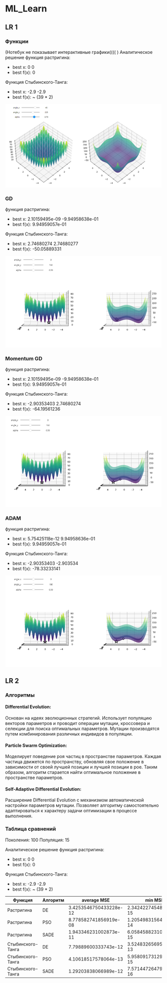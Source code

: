 # ML_Learn
## LR 1
### Функции
(Нотебук не показывает интерактивные графики(((( )
Аналитическое решение
функция растригина:
- best x: 0 0
- best f(x): 0

Функция Стыбинского-Танга:
- best x: -2.9 -2.9
- best f(x): ~ (39 * 2)

![Функции](https://github.com/FastSnake0/ML_learn/blob/main/refs/funcs.png)

### GD

функция растригина:
- best x: 2.10159495e-09 -9.94958638e-01 
- best f(x): 9.94959057e-01

Функция Стыбинского-Танга:
- best x: 2.74680274   2.74680277
- best f(x): -50.05889331

![Обычный gd](https://github.com/FastSnake0/ML_learn/blob/main/refs/gd.png)

### Momentum GD

функция растригина:
- best x:  2.10159495e-09 -9.94958638e-01 
- best f(x): 9.94959057e-01

Функция Стыбинского-Танга:
- best x: -2.90353403   2.74680274
- best f(x): -64.19561236

![Обычный gd](https://github.com/FastSnake0/ML_learn/blob/main/refs/mgd.png)

### ADAM

функция растригина:
- best x: 5.75425118e-12 9.94958636e-01 
- best f(x): 9.94959057e-01

Функция Стыбинского-Танга:
- best x: -2.90353403  -2.903534  
- best f(x): -78.33233141

![Обычный gd](https://github.com/FastSnake0/ML_learn/blob/main/refs/adam.png)

## LR 2
### Алгоритмы
#### Differential Evolution:
Основан на идеях эволюционных стратегий. Использует популяцию векторов параметров и проводит операции мутации, кроссовера и селекции для поиска оптимальных параметров. Мутации производятся путем комбинирования различных индивидов в популяции.

#### Particle Swarm Optimization:
Моделирует поведение роя частиц в пространстве параметров. Каждая частица движется по пространству, обновляя свое положение в зависимости от своей лучшей позиции и лучшей позиции в рое. Таким образом, алгоритм старается найти оптимальное положение в пространстве параметров.

#### Self-Adaptive Differential Evolution:
Расширение Differential Evolution с механизмом автоматической настройки параметров мутации. Позволяет алгоритму самостоятельно адаптироваться к характеру задачи оптимизации в процессе выполнения.

### Таблица сравнений

Поколения: 100
Популяция: 15

Аналитическое решение
функция растригина:
- best x: 0 0
- best f(x): 0

Функция Стыбинского-Танга:
- best x: -2.9 -2.9
- best f(x): ~ (39 * 2)

Функция            | Алгоритм      | average MSE            | min MSE                | max MSE                | best y                 | worst y
-------------------| ------------- | ---------------------- | ---------------------- | ---------------------- | ---------------------- | -------------------
Растригина         | DE            | 3.4253546750433228e-12 | 2.3424227454860056e-15 | 1.787689519763457e-11  | 9.272582701669307e-13  | 7.0932699713921465e-09
Растригина         | PSO           | 8.778582741856919e-08  | 1.2054983156465441e-14 | 1.773907987077751e-11  | 4.781952611665474e-12  | 7.038586602448049e-09
Растригина         | SADE          | 1.943346231002873e-11  | 6.058458823101041e-15  | 1.3319527505567418e-11 | 2.4016344468691386e-12 | 5.2849742360194796e-09
Стыбинского-Танга  | DE            | 7.79889600333743e-12   | 3.524832656953125e-13  | 1.2954148578278026e-11 | -78.33233140753056     | -78.3323314070879
Стыбинского-Танга  | PSO           | 4.10618517578064e-13   | 5.9580917312904986e-15 | 7.449475991710594e-13  | -78.33233140754264     | -78.3323314075187
Стыбинского-Танга  | SADE          | 1.29203838066989e-12   | 7.571447264790601e-16  | 2.400597859069286e-12  | -78.33233140754282     | -78.33233140745686
